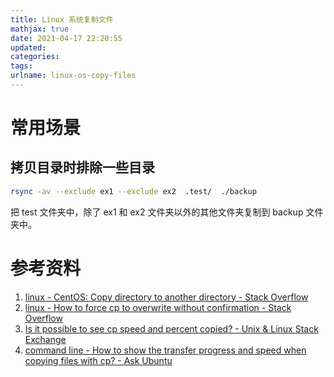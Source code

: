 ```yaml
---
title: Linux 系统复制文件
mathjax: true
date: 2021-04-17 22:20:55
updated:
categories:
tags:
urlname: linux-os-copy-files
---
```




<!-- more -->

# 常用场景

## 拷贝目录时排除一些目录

```sh
rsync -av --exclude ex1 --exclude ex2  .test/  ./backup
```

把 test 文件夹中，除了 ex1 和 ex2 文件夹以外的其他文件夹复制到 backup 文件夹中。



# 参考资料

1. [linux - CentOS: Copy directory to another directory - Stack Overflow](https://stackoverflow.com/questions/14549967/centos-copy-directory-to-another-directory)
2. [linux - How to force cp to overwrite without confirmation - Stack Overflow](https://stackoverflow.com/questions/8488253/how-to-force-cp-to-overwrite-without-confirmation)
3. [Is it possible to see cp speed and percent copied? - Unix & Linux Stack Exchange](https://unix.stackexchange.com/questions/65077/is-it-possible-to-see-cp-speed-and-percent-copied)
4. [command line - How to show the transfer progress and speed when copying files with cp? - Ask Ubuntu](https://askubuntu.com/questions/17275/how-to-show-the-transfer-progress-and-speed-when-copying-files-with-cp/1275972#1275972)